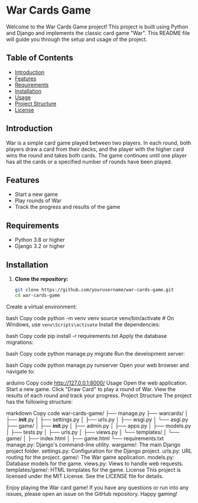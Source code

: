 # War Cards Game

Welcome to the War Cards Game project! This project is built using Python and Django and implements the classic card game "War". This README file will guide you through the setup and usage of the project.

## Table of Contents

- [Introduction](#introduction)
- [Features](#features)
- [Requirements](#requirements)
- [Installation](#installation)
- [Usage](#usage)
- [Project Structure](#project-structure)
- [License](#license)

## Introduction

War is a simple card game played between two players. In each round, both players draw a card from their decks, and the player with the higher card wins the round and takes both cards. The game continues until one player has all the cards or a specified number of rounds have been played.

## Features

- Start a new game
- Play rounds of War
- Track the progress and results of the game

## Requirements

- Python 3.8 or higher
- Django 3.2 or higher

## Installation

1. **Clone the repository:**

   ```bash
   git clone https://github.com/yourusername/war-cards-game.git
   cd war-cards-game
Create a virtual environment:

bash
Copy code
python -m venv venv
source venv/bin/activate  # On Windows, use `venv\Scripts\activate`
Install the dependencies:

bash
Copy code
pip install -r requirements.txt
Apply the database migrations:

bash
Copy code
python manage.py migrate
Run the development server:

bash
Copy code
python manage.py runserver
Open your web browser and navigate to:

arduino
Copy code
http://127.0.0.1:8000/
Usage
Open the web application.
Start a new game.
Click "Draw Card" to play a round of War.
View the results of each round and track your progress.
Project Structure
The project has the following structure:

markdown
Copy code
war-cards-game/
├── manage.py
├── warcards/
│   ├── __init__.py
│   ├── settings.py
│   ├── urls.py
│   ├── wsgi.py
│   └── asgi.py
├── game/
│   ├── __init__.py
│   ├── admin.py
│   ├── apps.py
│   ├── models.py
│   ├── tests.py
│   ├── urls.py
│   ├── views.py
│   └── templates/
│       └── game/
│           ├── index.html
│           ├── game.html
└── requirements.txt
manage.py: Django's command-line utility.
wargame/: The main Django project folder.
settings.py: Configuration for the Django project.
urls.py: URL routing for the project.
game/: The War game application.
models.py: Database models for the game.
views.py: Views to handle web requests.
templates/game/: HTML templates for the game.
License
This project is licensed under the MIT License. See the LICENSE file for details.

Enjoy playing the War card game! If you have any questions or run into any issues, please open an issue on the GitHub repository. Happy gaming!
